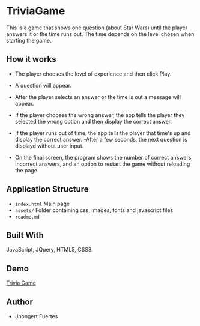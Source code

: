 # TriviaGame
This is a game that shows one question (about Star Wars) until the player answers it or the time runs out. The time depends on the level chosen when starting the game.

## How it works
- The player chooses the level of experience and then click Play.


- A question will appear.
- After the player selects an answer or the time is out a message will appear.
- If the player chooses the wrong answer, the app tells the player they selected the wrong option and then display the correct answer.
- If the player runs out of time, the app tells the player that time's up and display the correct answer.
-After a few seconds, the next question is displayd without user input.
- On the final screen, the program shows the number of correct answers, incorrect answers, and an option to restart the game without reloading the page.

## Application Structure
- `index.html` Main page
- `assets/` Folder containing css, images, fonts and javascript files
- `readme.md`

## Built With
JavaScript, JQuery, HTML5, CSS3.

## Demo
[Trivia Game](https://jhongert.github.io/TriviaGame/)

## Author
- Jhongert Fuertes
